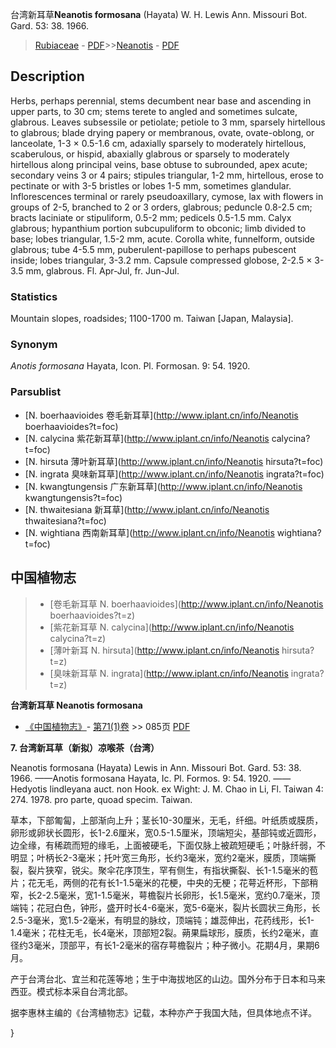 台湾新耳草**Neanotis formosana** (Hayata) W. H. Lewis Ann. Missouri Bot. Gard. 53: 38. 1966.

> [Rubiaceae](http://www.iplant.cn/info/Rubiaceae?t=foc) - [PDF](http://www.iplant.cn/foc/pdf/Rubiaceae.pdf)>>[Neanotis](http://www.iplant.cn/info/Neanotis?t=foc) - [PDF](http://www.iplant.cn/foc/pdf/Neanotis.pdf)

## Description

Herbs, perhaps perennial, stems decumbent near base and ascending in upper parts, to 30 cm; stems terete to angled and sometimes sulcate, glabrous. Leaves subsessile or petiolate; petiole to 3 mm, sparsely hirtellous to glabrous; blade drying papery or membranous, ovate, ovate-oblong, or lanceolate, 1-3 × 0.5-1.6 cm, adaxially sparsely to moderately hirtellous, scaberulous, or hispid, abaxially glabrous or sparsely to moderately hirtellous along principal veins, base obtuse to subrounded, apex acute; secondary veins 3 or 4 pairs; stipules triangular, 1-2 mm, hirtellous, erose to pectinate or with 3-5 bristles or lobes 1-5 mm, sometimes glandular. Inflorescences terminal or rarely pseudoaxillary, cymose, lax with flowers in groups of 2-5, branched to 2 or 3 orders, glabrous; peduncle 0.8-2.5 cm; bracts laciniate or stipuliform, 0.5-2 mm; pedicels 0.5-1.5 mm. Calyx glabrous; hypanthium portion subcupuliform to obconic; limb divided to base; lobes triangular, 1.5-2 mm, acute. Corolla white, funnelform, outside glabrous; tube 4-5.5 mm, puberulent-papillose to perhaps pubescent inside; lobes triangular, 3-3.2 mm. Capsule compressed globose, 2-2.5 × 3-3.5 mm, glabrous. Fl. Apr-Jul, fr. Jun-Jul.

### Statistics
Mountain slopes, roadsides; 1100-1700 m. Taiwan [Japan, Malaysia].

### Synonym
*Anotis formosana* Hayata, Icon. Pl. Formosan. 9: 54. 1920.

### Parsublist

* [N.  boerhaavioides  卷毛新耳草](http://www.iplant.cn/info/Neanotis boerhaavioides?t=foc)
* [N.  calycina  紫花新耳草](http://www.iplant.cn/info/Neanotis calycina?t=foc)
* [N.  hirsuta  薄叶新耳草](http://www.iplant.cn/info/Neanotis hirsuta?t=foc)
* [N.  ingrata  臭味新耳草](http://www.iplant.cn/info/Neanotis ingrata?t=foc)
* [N.  kwangtungensis  广东新耳草](http://www.iplant.cn/info/Neanotis kwangtungensis?t=foc)
* [N.  thwaitesiana  新耳草](http://www.iplant.cn/info/Neanotis thwaitesiana?t=foc)
* [N.  wightiana  西南新耳草](http://www.iplant.cn/info/Neanotis wightiana?t=foc)

## 中国植物志

> * [卷毛新耳草  N.  boerhaavioides](http://www.iplant.cn/info/Neanotis boerhaavioides?t=z)
> * [紫花新耳草  N.  calycina](http://www.iplant.cn/info/Neanotis calycina?t=z)
> * [薄叶新耳  N.  hirsuta](http://www.iplant.cn/info/Neanotis hirsuta?t=z)
> * [臭味新耳草  N.  ingrata](http://www.iplant.cn/info/Neanotis ingrata?t=z)

**台湾新耳草 Neanotis formosana**

* [《中国植物志》](http://www.iplant.cn/frps)- [第71(1)卷](http://www.iplant.cn/frps/vol/71(1)) >> 085页 [PDF](http://www.iplant.cn/frps/pdf/71(1)/085a.PDF)

**7. 台湾新耳草（新拟）凉喉茶（台湾）**

Neanotis formosana (Hayata) Lewis in Ann. Missouri Bot. Gard. 53: 38. 1966. ——Anotis formosana Hayata, Ic. Pl. Formos. 9: 54. 1920. ——Hedyotis lindleyana auct. non Hook. ex Wight: J. M. Chao in Li, Fl. Taiwan 4: 274. 1978. pro parte, quoad specim. Taiwan.

草本，下部匍匐，上部渐向上升；茎长10-30厘米，无毛，纤细。叶纸质或膜质，卵形或卵状长圆形，长1-2.6厘米，宽0.5-1.5厘米，顶端短尖，基部钝或近圆形，边全缘，有稀疏而短的缘毛，上面被硬毛，下面仅脉上被疏短硬毛；叶脉纤弱，不明显；叶柄长2-3毫米；托叶宽三角形，长约3毫米，宽约2毫米，膜质，顶端撕裂，裂片狭窄，锐尖。聚伞花序顶生，罕有侧生，有指状撕裂、长1-1.5毫米的苞片；花无毛，两侧的花有长1-1.5毫米的花梗，中央的无梗；花萼近杯形，下部稍窄，长2-2.5毫米，宽1-1.5毫米，萼檐裂片长卵形，长1.5毫米，宽约0.7毫米，顶端钝；花冠白色，钟形，盛开时长4-6毫米，宽5-6毫米，裂片长圆状三角形，长2.5-3毫米，宽1.5-2毫米，有明显的脉纹，顶端钝；雄蕊伸出，花药线形，长1-1.4毫米；花柱无毛，长4毫米，顶部短2裂。蒴果扁球形，膜质，长约2毫米，直径约3毫米，顶部平，有长1-2毫米的宿存萼檐裂片；种子微小。花期4月，果期6月。

产于台湾台北、宜兰和花莲等地；生于中海拔地区的山边。国外分布于日本和马来西亚。模式标本采自台湾北部。

据李惠林主编的《台湾植物志》记载，本种亦产于我国大陆，但具体地点不详。

}